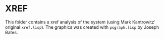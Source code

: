 # XREF

This folder contains a xref analysis of the system (using Mark Kantrowitz' original `xref.lisp`).
The graphics was created with `psgraph.lisp` by Joseph Bates.
